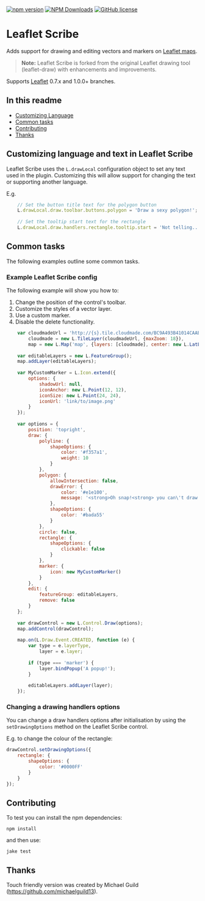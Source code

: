 [![npm version](https://badge.fury.io/js/leaflet-scribe.svg)](https://badge.fury.io/js/leaflet-scribe)
[![NPM Downloads](https://img.shields.io/npm/dt/leaflet-scribe.svg)](https://www.npmjs.com/package/leaflet-scribe)
[![GitHub license](https://img.shields.io/badge/license-MIT-blue.svg)](https://raw.githubusercontent.com/yusufarsln98/leaflet-scribe/refs/heads/master/MIT-LICENSE.md)

# Leaflet Scribe
Adds support for drawing and editing vectors and markers on [Leaflet maps](https://github.com/Leaflet/Leaflet).

> **Note:** Leaflet Scribe is forked from the original Leaflet drawing tool (leaflet-draw) with enhancements and improvements.

Supports [Leaflet](https://github.com/Leaflet/Leaflet/releases) 0.7.x and 1.0.0+ branches.

## In this readme

- [Customizing Language](#customizing-language-and-text-in-leaflet-scribe)
- [Common tasks](#common-tasks)
- [Contributing](#contributing)
- [Thanks](#thanks)

## Customizing language and text in Leaflet Scribe

Leaflet Scribe uses the `L.drawLocal` configuration object to set any text used in the plugin. Customizing this will allow support for changing the text or supporting another language.

E.g.

```js
    // Set the button title text for the polygon button
    L.drawLocal.draw.toolbar.buttons.polygon = 'Draw a sexy polygon!';
    
    // Set the tooltip start text for the rectangle
    L.drawLocal.draw.handlers.rectangle.tooltip.start = 'Not telling...';
```

## Common tasks

The following examples outline some common tasks.

### Example Leaflet Scribe config

The following example will show you how to:

1. Change the position of the control's toolbar.
2. Customize the styles of a vector layer.
3. Use a custom marker.
4. Disable the delete functionality.

```js
    var cloudmadeUrl = 'http://{s}.tile.cloudmade.com/BC9A493B41014CAABB98F0471D759707/997/256/{z}/{x}/{y}.png',
        cloudmade = new L.TileLayer(cloudmadeUrl, {maxZoom: 18}),
        map = new L.Map('map', {layers: [cloudmade], center: new L.LatLng(-37.7772, 175.2756), zoom: 15 });
    
    var editableLayers = new L.FeatureGroup();
    map.addLayer(editableLayers);
    
    var MyCustomMarker = L.Icon.extend({
        options: {
            shadowUrl: null,
            iconAnchor: new L.Point(12, 12),
            iconSize: new L.Point(24, 24),
            iconUrl: 'link/to/image.png'
        }
    });
    
    var options = {
        position: 'topright',
        draw: {
            polyline: {
                shapeOptions: {
                    color: '#f357a1',
                    weight: 10
                }
            },
            polygon: {
                allowIntersection: false,
                drawError: {
                    color: '#e1e100',
                    message: '<strong>Oh snap!<strong> you can\'t draw that!'
                },
                shapeOptions: {
                    color: '#bada55'
                }
            },
            circle: false,
            rectangle: {
                shapeOptions: {
                    clickable: false
                }
            },
            marker: {
                icon: new MyCustomMarker()
            }
        },
        edit: {
            featureGroup: editableLayers,
            remove: false
        }
    };
    
    var drawControl = new L.Control.Draw(options);
    map.addControl(drawControl);
    
    map.on(L.Draw.Event.CREATED, function (e) {
        var type = e.layerType,
            layer = e.layer;
    
        if (type === 'marker') {
            layer.bindPopup('A popup!');
        }
    
        editableLayers.addLayer(layer);
    });
```

### Changing a drawing handlers options

You can change a draw handlers options after initialisation by using the `setDrawingOptions` method on the Leaflet Scribe control.

E.g. to change the colour of the rectangle:

```js
drawControl.setDrawingOptions({
    rectangle: {
    	shapeOptions: {
        	color: '#0000FF'
        }
    }
});
```

## Contributing
 
To test you can install the npm dependencies:

    npm install

and then use:

    jake test

## Thanks

Touch friendly version was created by Michael Guild (https://github.com/michaelguild13).
